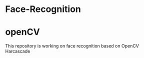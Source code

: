 # Face-Recognition
# openCV
This repository is working on face recognition based on OpenCV Harcascade
